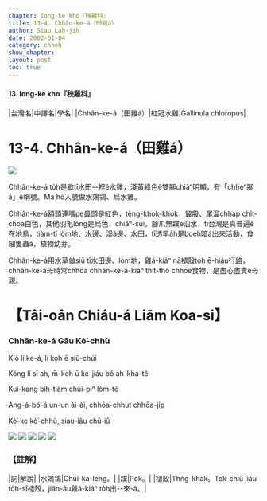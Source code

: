 ```yaml
---
chapter: Iong-ke kho『秧雞科』
title: 13-4. Chhân-ke-á（田雞á）
author: Siau Lah-jih
date: 2002-01-04
category: chheh
show_chapter: 
layout: post
toc: true
---
```


#### 13. Iong-ke kho『秧雞科』

|台灣名|中譯名|學名|
|Chhân-ke-á（田雞á）|紅冠水雞|Gallinula chloropus|


# 13-4. Chhân-ke-á（田雞á）


![](../too5/13/13-4-1.Chhân-ke-á.jpg)


Chhân-ke-á to̍h是歇tī水田--裡ê水雞，淺黃綠色ê雙腳chiâⁿ明顯，有「chheⁿ腳á」ê稱號。Mā hō͘人號做水鵁鴒、烏水雞。

Chhân-ke-á額頭連嘴pe鼻頭是紅色，tēng-khok-khok，翼股、尾溜chhap chi̍t-chōa白色，其他羽毛lóng是烏色，chiâⁿ-súi。腳爪無蹼ē泅水，tī台灣是真普遍ê在地鳥，tiàm-tī lòm地、水邊、溪á邊、水田，tī透早a̍h是boeh暗á出來活動，食細隻蟲á，植物幼芽。

Chhân-ke-á用水草做siū tī水田邊、lòm地，雞á-kiáⁿ nā褪殼to̍h ē-hiáu行路，chhân-ke-á母時常chhōa chhân-ke-á-kiáⁿ thit-thô chhōe食物，是盡心盡責ê母親。



# 【Tâi-oân Chiáu-á Liām Koa-si】

### **Chhân-ke-á Gâu Kò͘-chhù**


Kiò lí ke-á, lí koh ē siû-chúi

Kóng lí sī ah, m̄-koh ū ke-jiáu bô ah-kha-tê

Kui-kang bih-tiàm chúi-piⁿ lòm-tē

Ang-á-bó͘-á un-un ài-ài, chhōa-chhut chhōa-ji̍p

Kò͘-ke kò͘-chhù, siau-iâu chū-iû


![](../too5/13/13-4-2.Chhân-ke-á.jpg)
![](../too5/13/13-4-3.Chhân-ke-á.jpg)
![](../too5/13/13-4-4.Chhân-ke-á.jpg)
![](../too5/13/13-4-5.Chhân-ke-á.jpg)
![](../too5/13/13-4-6.Chhân-ke-á.jpg)


### 【註解】

|詞|解說|
|水鵁鴒|Chúi-ka-lēng。|
|蹼|Pok。|
|褪殼|Thǹg-khak。Tok-chiù liáu to̍h-sī褪殼，jiân-āu雞á-kiáⁿ to̍h出--來-à。|


